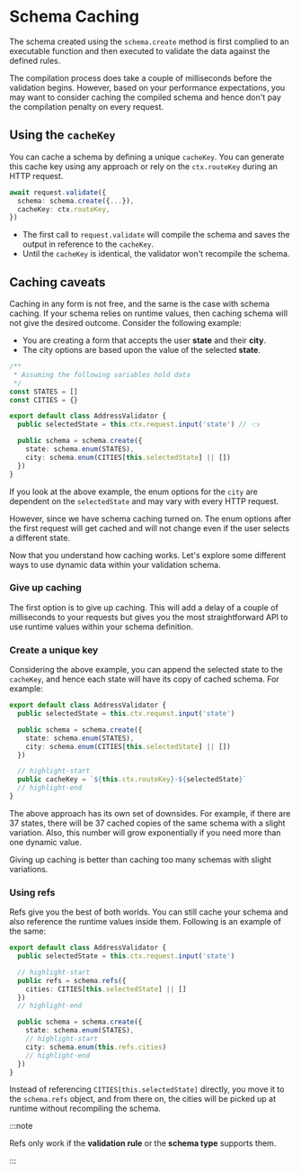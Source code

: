 # Schema Caching

The schema created using the `schema.create` method is first complied to an executable function and then executed to validate the data against the defined rules.

The compilation process does take a couple of milliseconds before the validation begins. However, based on your performance expectations, you may want to consider caching the compiled schema and hence don't pay the compilation penalty on every request.

## Using the `cacheKey`
You can cache a schema by defining a unique `cacheKey`. You can generate this cache key using any approach or rely on the `ctx.routeKey` during an HTTP request.

```ts
await request.validate({
  schema: schema.create({...}),
  cacheKey: ctx.routeKey,
})
```

- The first call to `request.validate` will compile the schema and saves the output in reference to the `cacheKey`.
- Until the `cacheKey` is identical, the validator won't recompile the schema.

## Caching caveats
Caching in any form is not free, and the same is the case with schema caching. If your schema relies on runtime values, then caching schema will not give the desired outcome. Consider the following example:

- You are creating a form that accepts the user **state** and their **city**.
- The city options are based upon the value of the selected **state**.

```ts
/**
 * Assuming the following variables hold data
 */
const STATES = []
const CITIES = {}

export default class AddressValidator {
  public selectedState = this.ctx.request.input('state') // 👈

  public schema = schema.create({
    state: schema.enum(STATES),
    city: schema.enum(CITIES[this.selectedState] || [])
  })
}
```

If you look at the above example, the enum options for the `city` are dependent on the `selectedState` and may vary with every HTTP request.

However, since we have schema caching turned on. The enum options after the first request will get cached and will not change even if the user selects a different state.

Now that you understand how caching works. Let's explore some different ways to use dynamic data within your validation schema.

### Give up caching
The first option is to give up caching. This will add a delay of a couple of milliseconds to your requests but gives you the most straightforward API to use runtime values within your schema definition.

### Create a unique key
Considering the above example, you can append the selected state to the `cacheKey`, and hence each state will have its copy of cached schema. For example:

```ts
export default class AddressValidator {
  public selectedState = this.ctx.request.input('state')

  public schema = schema.create({
    state: schema.enum(STATES),
    city: schema.enum(CITIES[this.selectedState] || [])
  })

  // highlight-start
  public cacheKey = `${this.ctx.routeKey}-${selectedState}`
  // highlight-end
}
```

The above approach has its own set of downsides. For example, if there are 37 states, there will be 37 cached copies of the same schema with a slight variation. Also, this number will grow exponentially if you need more than one dynamic value.

Giving up caching is better than caching too many schemas with slight variations.

### Using refs
Refs give you the best of both worlds. You can still cache your schema and also reference the runtime values inside them. Following is an example of the same:

```ts
export default class AddressValidator {
  public selectedState = this.ctx.request.input('state')

  // highlight-start
  public refs = schema.refs({
    cities: CITIES[this.selectedState] || []
  })
  // highlight-end

  public schema = schema.create({
    state: schema.enum(STATES),
    // highlight-start
    city: schema.enum(this.refs.cities)
    // highlight-end
  })
}
```

Instead of referencing `CITIES[this.selectedState]` directly, you move it to the `schema.refs` object, and from there on, the cities will be picked up at runtime without recompiling the schema.

:::note

Refs only work if the **validation rule** or the **schema type** supports them.

:::
